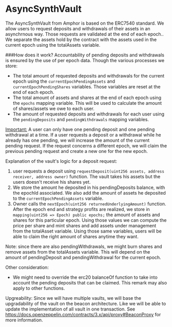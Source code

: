# AsyncSynthVault

The AsyncSynthVault from Amphor is based on the ERC7540 standard.
We allow users to request deposits and withdrawals of their assets in an asynchrnous way. Those requests are validated at the end of each epoch.. We separate the assets hold by the contract with the assets used in the current epoch using the totalAssets variable.

###How does it work?
Accountability of pending deposits and withdrawals is ensured by the use of per epoch data. Though the various processes we store:

- The total amount of requested deposits and withdrawals for the current epoch using the `currentEpochPendingAssets` and `currentEpochPendingShares` variables. Those variables are reset at the end of each epoch.
- The total amount of assets and shares at the end of each epoch using the `epochs` mapping variable. This will be used to calculate the amount of shares/assets we owe to each user.
- The amount of requested deposits and withdrawals for each user using the `pendingDeposits` and `pendingWithdrawals` mapping variables.

<u>Important:</u> A user can only have one pending deposit and one pending withdrawal at a time. If a user requests a deposit or a withdrawal while he already has one pending, we will increase the amount of the current pending request. If the request concerns a different epoch, we will claim the previous pending request and create a new one for the new epoch.

Explanation of the vault's logic for a deposit request:

1. user requests a deposit using `requestDeposit(uint256 assets, address receiver, address owner)` function. The vault takes his assets but the users doesn't receive his shares yet.
2. We store the amount he deposited in his pendingDeposits balance, with the epochId associated. We also add the amount of assets he deposited to the `currentEpochPendingAssets` variable.
3. Owner calls the `nextEpoch(uint256 returnedUnderlyingAmount)` function. After the epoch end and strategy profits are realized, we store in `mapping(uint256 => Epoch) public epochs;` the amount of assets and shares for this particular epoch. Using those values we can compute the price per share and mint shares and add assets under management from the totalAsset variable. Using those same variables, users will be able to claim the right amount of shares anytime they want.

Note: since there are also pendingWithdrawals, we might burn shares and remove assets from the totalAssets variable. This will depend on the amount of pendingDeposit and pendingWithdrawal for the current epoch.

Other consideration:

- We might need to override the erc20 balanceOf function to take into account the pending deposits that can be claimed. This remark may also apply to other functions.

Upgreability:
Since we will have multiple vaults, we will base the upgradability of the vault on the beacon architecture. Like we will be able to update the implementation of all vault in one transaction. See https://docs.openzeppelin.com/contracts/3.x/api/proxy#BeaconProxy for more information.
